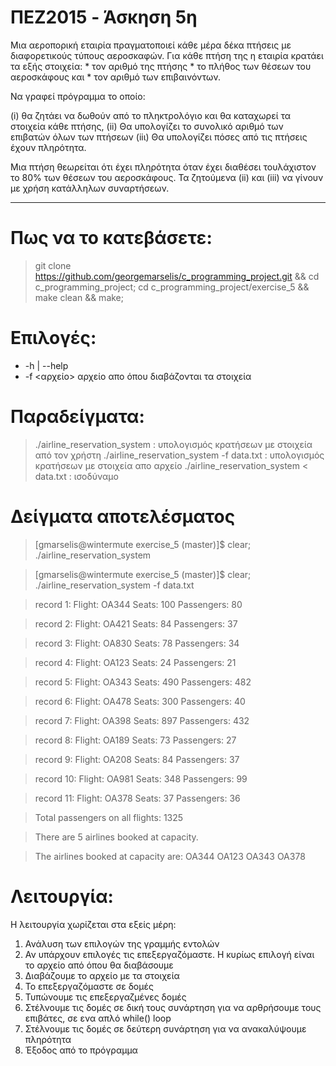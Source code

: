 # ΠEZ2015 - Άσκηση 5η
Μια αεροπορική εταιρία πραγματοποιεί κάθε μέρα δέκα πτήσεις με διαφορετικούς
τύπους αεροσκαφών. Για κάθε πτήση της η εταιρία κρατάει τα εξής στοιχεία: 
	* τον αριθμό της πτήσης
	* το πλήθος των θέσεων του αεροσκάφους και
	* τον αριθμό των επιβαινόντων.

Να γραφεί πρόγραμμα το οποίο:

(i)   θα ζητάει να δωθούν από το πληκτρολόγιο και θα καταχωρεί τα στοιχεία κάθε πτήσης,
(ii)  Θα υπολογίζει το συνολικό αριθμό των επιβατών όλων των πτήσεων
(iiι) Θα υπολογίζει πόσες από τις πτήσεις έχουν πληρότητα.

Μια πτήση θεωρείται ότι έχει πληρότητα όταν έχει διαθέσει τουλάχιστον το 80% των θέσεων του αεροσκάφους.
Τα ζητούμενα (ii) και (iii) να γίνουν με χρήση κατάλληλων συναρτήσεων.

----

# Πως να το κατεβάσετε:

> git clone https://github.com/georgemarselis/c_programming_project.git && 
cd c_programming_project; cd c_programming_project/exercise_5 && make clean && make;

# Επιλογές:
* -h | --help
* -f <αρχείο> αρχείο απο όπου διαβάζονται τα στοιχεία

# Παραδείγματα:

> ./airline_reservation_system              : υπολογισμός κρατήσεων με στοιχεία από τον χρήστη
> ./airline_reservation_system -f data.txt 	: υπολογισμός κρατήσεων με στοιχεία απο αρχείο
> ./airline_reservation_system < data.txt   : ισοδύναμο

# Δείγματα αποτελέσματος

> [gmarselis@wintermute exercise_5 (master)]$ clear; ./airline_reservation_system

> [gmarselis@wintermute exercise_5 (master)]$ clear; ./airline_reservation_system -f data.txt

> record   1: Flight: OA344 Seats: 100 Passengers:  80

> record   2: Flight: OA421 Seats:  84 Passengers:  37

> record   3: Flight: OA830 Seats:  78 Passengers:  34

> record   4: Flight: OA123 Seats:  24 Passengers:  21

> record   5: Flight: OA343 Seats: 490 Passengers: 482

> record   6: Flight: OA478 Seats: 300 Passengers:  40

> record   7: Flight: OA398 Seats: 897 Passengers: 432

> record   8: Flight: OA189 Seats:  73 Passengers:  27

> record   9: Flight: OA208 Seats:  84 Passengers:  37

> record  10: Flight: OA981 Seats: 348 Passengers:  99

> record  11: Flight: OA378 Seats:  37 Passengers:  36

> Total passengers on all flights:  1325

> There are 5 airlines booked at capacity.

> The airlines booked at capacity are: OA344 OA123 OA343 OA378

# Λειτουργία:

Η λειτουργία χωρίζεται στα εξείς μέρη:

1. Ανάλυση των επιλογών της γραμμής εντολών
2. Αν υπάρχουν επιλογές τις επεξεργαζόμαστε. Η κυρίως επιλογή είναι το αρχείο από όπου θα διαβάσουμε
3. Διαβάζουμε το αρχείο με τα στοιχεία
4. Το επεξεργαζόμαστε σε δομές
5. Τυπώνουμε τις επεξεργαζμένες δομές
6. Στέλνουμε τις δομές σε δική τους συνάρτηση για να αρθρήσουμε τους επιβάτες, σε ενα απλό while() loop
7. Στέλνουμε τις δομές σε δεύτερη συνάρτηση για να ανακαλύψουμε πληρότητα
8. Έξοδος από το πρόγραμμα
